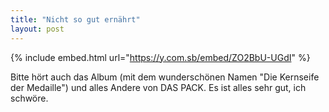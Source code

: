 ```yaml
---
title: "Nicht so gut ernährt"
layout: post
---
```


{% include embed.html url="https://y.com.sb/embed/ZO2BbU-UGdI" %}

Bitte hört auch das Album (mit dem wunderschönen Namen "Die Kernseife der Medaille") und alles Andere von DAS PACK. Es ist alles sehr gut, ich schwöre.